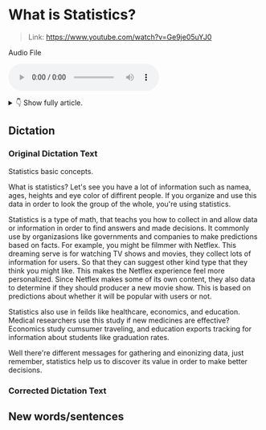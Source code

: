 # What is Statistics?

> Link: https://www.youtube.com/watch?v=Ge9je05uYJ0

Audio File

<audio controls><source type="audio/mpeg" src="audio/x.mp3"></source>Your browser does not support the audio element.</audio>

<details>
<summary>👇 Show fully article.</summary>
<hr>



</details>

## Dictation

### Original Dictation Text

Statistics basic concepts.

What is statistics? Let's see you have a lot of information such as namea, ages, heights and eye color of diffirent people. If you organize and use this data in order to look the group of the whole, you're using statistics.

Statistics is a type of math, that teachs you how to collect in and allow data or information in order to find answers and made decisions. It commonly use by organizasions like governments and companies to make predictions based on facts. For example, you might be filmmer with Netflex. This dreaming serve is for watching TV shows and movies, they collect lots of information for users. So that they can suggest other kind type that they think you might like. This makes the Netflex experience feel more personalized. Since Netflex makes some of its own content, they also data to determine if they should producer a new movie show. This is based on predictions about whether it will be popular with users or not.

Statistics also use in feilds like healthcare, economics, and education. Medical researchers use this study if new medicines are effective? Economics study cumsumer traveling, and education exports tracking for information about students like graduation rates.

Well there're different messages for gathering and einonizing data, just remember, statistics help us to discover its value in order to make better decisions.

### Corrected Dictation Text

## New words/sentences
